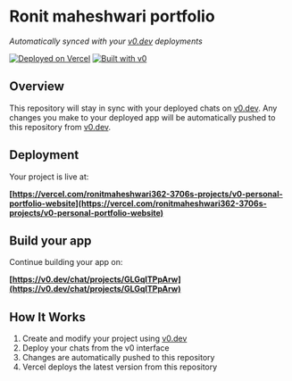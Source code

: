 # Ronit maheshwari portfolio

*Automatically synced with your [v0.dev](https://v0.dev) deployments*

[![Deployed on Vercel](https://img.shields.io/badge/Deployed%20on-Vercel-black?style=for-the-badge&logo=vercel)](https://vercel.com/ronitmaheshwari362-3706s-projects/v0-personal-portfolio-website)
[![Built with v0](https://img.shields.io/badge/Built%20with-v0.dev-black?style=for-the-badge)](https://v0.dev/chat/projects/GLGqITPpArw)

## Overview

This repository will stay in sync with your deployed chats on [v0.dev](https://v0.dev).
Any changes you make to your deployed app will be automatically pushed to this repository from [v0.dev](https://v0.dev).

## Deployment

Your project is live at:

**[https://vercel.com/ronitmaheshwari362-3706s-projects/v0-personal-portfolio-website](https://vercel.com/ronitmaheshwari362-3706s-projects/v0-personal-portfolio-website)**

## Build your app

Continue building your app on:

**[https://v0.dev/chat/projects/GLGqITPpArw](https://v0.dev/chat/projects/GLGqITPpArw)**

## How It Works

1. Create and modify your project using [v0.dev](https://v0.dev)
2. Deploy your chats from the v0 interface
3. Changes are automatically pushed to this repository
4. Vercel deploys the latest version from this repository